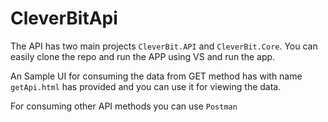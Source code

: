 # CleverBitApi

The API has two main projects `CleverBit.API` and `CleverBit.Core`. You can easily clone the repo and run the APP using VS and run the app.

An Sample UI for consuming the data from GET method has with name `getApi.html` has provided and you can use it for viewing the data.

For consuming other API methods you can use `Postman`
